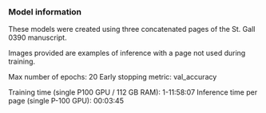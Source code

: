 ### Model information

These models were created using three concatenated pages of the St. Gall 0390 
manuscript. 

Images provided are examples of inference with a page not used during training.


Max number of epochs: 20
Early stopping metric: val_accuracy

Training time (single P100 GPU / 112 GB RAM): 1-11:58:07
Inference time per page (single P-100 GPU): 00:03:45
